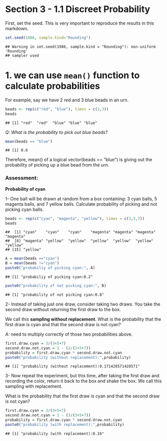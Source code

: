 Section 3 - 1.1 Discreet Probability
================

First, set the seed. This is very important to reproduce the results in
this markdown.

``` r
set.seed(1986, sample.kind="Rounding")
```

    ## Warning in set.seed(1986, sample.kind = "Rounding"): non-uniform 'Rounding'
    ## sampler used

# 1. we can use `mean()` function to calculate probabilities

For example, say we have 2 red and 3 blue beads in an urn.

``` r
beads <- rep(c("red", "blue"), times = c(2,3))
beads
```

    ## [1] "red"  "red"  "blue" "blue" "blue"

*Q: What is the probability to pick out blue beads?*

``` r
mean(beads == "blue")
```

    ## [1] 0.6

Therefore, mean() of a logical vector(beads == “blue”) is giving out the
probability of picking up a blue bead from the urn.

### Assessment:

**Probability of cyan**

1- One ball will be drawn at random from a box containing: 3 cyan balls,
5 magenta balls, and 7 yellow balls. Calculate probability of picking
and not picking cyan balls.

``` r
beads <- rep(c("cyan", "magenta", "yellow"), times = c(3,5,7))
beads
```

    ##  [1] "cyan"    "cyan"    "cyan"    "magenta" "magenta" "magenta" "magenta"
    ##  [8] "magenta" "yellow"  "yellow"  "yellow"  "yellow"  "yellow"  "yellow" 
    ## [15] "yellow"

``` r
A = mean(beads =="cyan")
B = mean(beads !="cyan")
paste0("probabiliy of picking cyan:", A)
```

    ## [1] "probabiliy of picking cyan:0.2"

``` r
paste0("probability of not picking cyan:", B)
```

    ## [1] "probability of not picking cyan:0.8"

2- Instead of taking just one draw, consider taking two draws. You take
the second draw without returning the first draw to the box.

We call this **sampling without replacement**. What is the probability
that the first draw is cyan and that the second draw is not cyan?

*A:* need to multiply correctly of those two probabilities above.

``` r
first.draw.cyan = 3/(3+5+7)
second.draw.not.cyan = 1 - (2/(2+5+7))
probability = first.draw.cyan * second.draw.not.cyan
paste0("probability (without replacement):",probability)
```

    ## [1] "probability (without replacement):0.171428571428571"

3- Now repeat the experiment, but this time, after taking the first draw
and recording the color, return it back to the box and shake the box. We
call this sampling with replacement.

What is the probability that the first draw is cyan and that the second
draw is not cyan?

``` r
first.draw.cyan = 3/(3+5+7)
second.draw.not.cyan = 1 - (3/(3+5+7))
probability = first.draw.cyan * second.draw.not.cyan
paste0("probability (with replacement):",probability)
```

    ## [1] "probability (with replacement):0.16"
